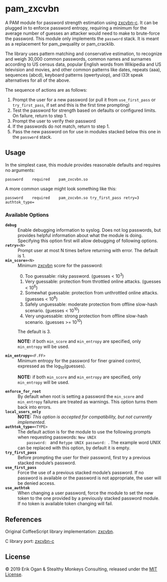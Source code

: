 # pam_zxcvbn

A PAM module for password strength estimation using [zxcvbn-c](https://github.com/tsyrogit/zxcvbn-c). It can be
plugged in to enforce password entropy, requiring a minimum for the average number of guesses an attacker would need to
make to brute-force the password. This module only implements the `password` stack. It is meant as a replacement for
pam_pwquality or pam_cracklib.

The library uses pattern matching and conservative estimation, to recognize and weigh 30,000 common passwords, common
names and surnames according to US census data, popular English words from Wikipedia and US television and movies, and
other common patterns like dates, repeats (aaa), sequences (abcd), keyboard patterns (qwertyuiop), and l33t speak
alternatives for all of the above.

The sequence of actions are as follows:

1. Prompt the user for a new password (or pull it from `use_first_pass` or `try_first_pass`, if set and this is the
   first time prompting)
1. Test the password for strength based on defaults or configured limits. On failure, return to step 1.
1. Prompt the user to verify their password
1. If the passwords do not match, return to step 1.
1. Pass the new password on for use in modules stacked below this one in the `password` stack.

## Usage

In the simplest case, this module provides reasonable defaults and requires no arguments:

```pam
password	required	pam_zxcvbn.so
```

A more common usage might look something like this:

```pam
password	required	pam_zxcvbn.so try_first_pass retry=3 authtok_type=
```

### Available Options

<dl>
  <dt><code><strong>debug</strong></code></dt>
  <dd>
    Enable debugging information to syslog. Does not log passwords, but provides helpful information about what the
    module is doing. Specifying this option first will allow debugging of following options.
  </dd>
  <dt><code><strong>retry=</strong>&lt;N&gt;</code></dt>
  <dd>Prompt user at most N times before returning with error. The default is 1.</dd>
  <dt><code><strong>min_score=</strong>&lt;N&gt;</code></dt>
  <dd>
    Minimum <a href="https://github.com/dropbox/zxcvbn">zxcvbn</a> score for the password:
    <ol start="0">
      <li>Too guessable: risky password. (guesses < 10<sup>3</sup>)</li>
      <li>Very guessable: protection from throttled online attacks. (guesses < 10<sup>6</sup>)</li>
      <li>Somewhat guessable: protection from unthrottled online attacks. (guesses < 10<sup>8</sup>)</li>
      <li>Safely unguessable: moderate protection from offline slow-hash scenario. (guesses < 10<sup>10</sup>)</li>
      <li>Very unguessable: strong protection from offline slow-hash scenario. (guesses >= 10<sup>10</sup>)</li>
    </ol>
    The default is 3.
    <p>
      <strong>NOTE:</strong> if both <code>min_score</code> and <code>min_entropy</code> are specified, only
      <code>min_entropy</code> will be used.
    </p>
  </dd>
  <dt><code><strong>min_entropy=</strong>&lt;F.FF&gt;</code></dt>
  <dd>
    Minimum entropy for the password for finer grained control, expressed as the log<sub>10</sub>(guesses).<br>
    <p>
      <strong>NOTE:</strong> if both <code>min_score</code> and <code>min_entropy</code> are specified, only
      <code>min_entropy</code> will be used.
    </p>
  </dd>
  <dt><code><strong>enforce_for_root</strong></code></dt>
  <dd>
    By default when root is setting a password the <code>min_score</code> and <code>min_entropy</code> failures are
    treated as warnings. This option turns them back into errors.
  </dd>
  <dt><code><strong>local_users_only</strong></code></dt>
  <dd><strong>NOTE:</strong> <em>This option is accepted for compatibility, but not currently implemented.</em></dd>
  <dt><code><strong>authtok_type=</strong>&lt;TYPE&gt;</code></dt>
  <dd>
    The default action is for the module to use the following prompts when requesting passwords: <code>New UNIX
    password: </code> and <code>Retype UNIX password: </code>. The example word UNIX can be replaced with this option,
    by default it is empty.
  </dd>
  <dt><code><strong>try_first_pass</strong></code></dt>
  <dd>Before prompting the user for their password, first try a previous stacked module’s password.</dd>
  <dt><code><strong>use_first_pass</strong></code></dt>
  <dd>
    Force the use of a previous stacked module’s password. If no password is available or the password is not
    appropriate, the user will be denied access.
  </dd>
  <dt><code><strong>use_authtok</strong></code></dt>
  <dd>
    When changing a user password, force the module to set the new token to the one provided by a previously stacked
    password module. If no token is available token changing will fail.
  </dd>
</dl>

## References

Original CoffeeScript library implementation: [zxcvbn](https://github.com/dropbox/zxcvbn).

C library port: [zxcvbn-c](https://github.com/tsyrogit/zxcvbn-c)

## License

&copy; 2019 Erik Ogan &amp; Stealthy Monkeys Consulting, released under the
[MIT License](https://spdx.org/licenses/MIT).
